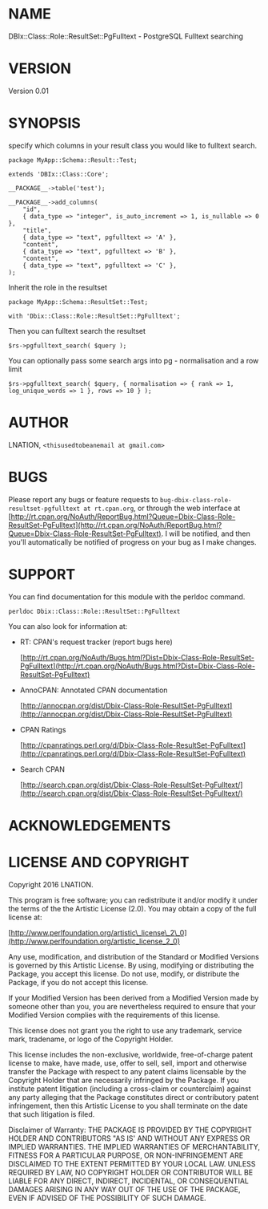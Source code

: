 # NAME

DBIx::Class::Role::ResultSet::PgFulltext - PostgreSQL Fulltext searching

# VERSION

Version 0.01

# SYNOPSIS

specify which columns in your result class you would like to fulltext search.

    package MyApp::Schema::Result::Test;
    
    extends 'DBIx::Class::Core';
    
    __PACKAGE__->table('test');
    
    __PACKAGE__->add_columns(
        "id",
        { data_type => "integer", is_auto_increment => 1, is_nullable => 0  },
        "title",
        { data_type => "text", pgfulltext => 'A' },
        "content",
        { data_type => "text", pgfulltext => 'B' },
        "content",
        { data_type => "text", pgfulltext => 'C' },
    );

Inherit the role in the resultset

    package MyApp::Schema::ResultSet::Test;

    with 'Dbix::Class::Role::ResultSet::PgFulltext';

Then you can fulltext search the resultset

    $rs->pgfulltext_search( $query );

You can optionally pass some search args into pg - normalisation and a row limit

    $rs->pgfulltext_search( $query, { normalisation => { rank => 1, log_unique_words => 1 }, rows => 10 } );

# AUTHOR

LNATION, `<thisusedtobeanemail at gmail.com>`

# BUGS

Please report any bugs or feature requests to `bug-dbix-class-role-resultset-pgfulltext at rt.cpan.org`, or through
the web interface at [http://rt.cpan.org/NoAuth/ReportBug.html?Queue=Dbix-Class-Role-ResultSet-PgFulltext](http://rt.cpan.org/NoAuth/ReportBug.html?Queue=Dbix-Class-Role-ResultSet-PgFulltext).  I will be notified, and then you'll
automatically be notified of progress on your bug as I make changes.

# SUPPORT

You can find documentation for this module with the perldoc command.

    perldoc Dbix::Class::Role::ResultSet::PgFulltext

You can also look for information at:

- RT: CPAN's request tracker (report bugs here)

    [http://rt.cpan.org/NoAuth/Bugs.html?Dist=Dbix-Class-Role-ResultSet-PgFulltext](http://rt.cpan.org/NoAuth/Bugs.html?Dist=Dbix-Class-Role-ResultSet-PgFulltext)

- AnnoCPAN: Annotated CPAN documentation

    [http://annocpan.org/dist/Dbix-Class-Role-ResultSet-PgFulltext](http://annocpan.org/dist/Dbix-Class-Role-ResultSet-PgFulltext)

- CPAN Ratings

    [http://cpanratings.perl.org/d/Dbix-Class-Role-ResultSet-PgFulltext](http://cpanratings.perl.org/d/Dbix-Class-Role-ResultSet-PgFulltext)

- Search CPAN

    [http://search.cpan.org/dist/Dbix-Class-Role-ResultSet-PgFulltext/](http://search.cpan.org/dist/Dbix-Class-Role-ResultSet-PgFulltext/)

# ACKNOWLEDGEMENTS

# LICENSE AND COPYRIGHT

Copyright 2016 LNATION.

This program is free software; you can redistribute it and/or modify it
under the terms of the the Artistic License (2.0). You may obtain a
copy of the full license at:

[http://www.perlfoundation.org/artistic\_license\_2\_0](http://www.perlfoundation.org/artistic_license_2_0)

Any use, modification, and distribution of the Standard or Modified
Versions is governed by this Artistic License. By using, modifying or
distributing the Package, you accept this license. Do not use, modify,
or distribute the Package, if you do not accept this license.

If your Modified Version has been derived from a Modified Version made
by someone other than you, you are nevertheless required to ensure that
your Modified Version complies with the requirements of this license.

This license does not grant you the right to use any trademark, service
mark, tradename, or logo of the Copyright Holder.

This license includes the non-exclusive, worldwide, free-of-charge
patent license to make, have made, use, offer to sell, sell, import and
otherwise transfer the Package with respect to any patent claims
licensable by the Copyright Holder that are necessarily infringed by the
Package. If you institute patent litigation (including a cross-claim or
counterclaim) against any party alleging that the Package constitutes
direct or contributory patent infringement, then this Artistic License
to you shall terminate on the date that such litigation is filed.

Disclaimer of Warranty: THE PACKAGE IS PROVIDED BY THE COPYRIGHT HOLDER
AND CONTRIBUTORS "AS IS' AND WITHOUT ANY EXPRESS OR IMPLIED WARRANTIES.
THE IMPLIED WARRANTIES OF MERCHANTABILITY, FITNESS FOR A PARTICULAR
PURPOSE, OR NON-INFRINGEMENT ARE DISCLAIMED TO THE EXTENT PERMITTED BY
YOUR LOCAL LAW. UNLESS REQUIRED BY LAW, NO COPYRIGHT HOLDER OR
CONTRIBUTOR WILL BE LIABLE FOR ANY DIRECT, INDIRECT, INCIDENTAL, OR
CONSEQUENTIAL DAMAGES ARISING IN ANY WAY OUT OF THE USE OF THE PACKAGE,
EVEN IF ADVISED OF THE POSSIBILITY OF SUCH DAMAGE.
